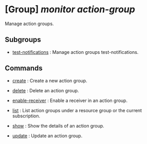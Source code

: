 # [Group] _monitor action-group_

Manage action groups.

## Subgroups

- [test-notifications](/Commands/monitor/action-group/test-notifications/readme.md)
: Manage action groups test-notifications.

## Commands

- [create](/Commands/monitor/action-group/_create.md)
: Create a new action group.

- [delete](/Commands/monitor/action-group/_delete.md)
: Delete an action group.

- [enable-receiver](/Commands/monitor/action-group/_enable-receiver.md)
: Enable a receiver in an action group.

- [list](/Commands/monitor/action-group/_list.md)
: List action groups under a resource group or the current subscription.

- [show](/Commands/monitor/action-group/_show.md)
: Show the details of an action group.

- [update](/Commands/monitor/action-group/_update.md)
: Update an action group.
